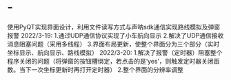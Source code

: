 # -
使用PyQT实现界面设计，利用文件读写方式与声呐sdk通信实现路线模拟及弹窗报警
2022/3-19:
        1.通过UDP通信协议实现了小车航向显示
        2.解决了UDP通信接收消息阻塞问题（采用多线程）
        3.界面布局更新，使整个界面分为三个部分（实时坐标显示、航向显示、路线模拟）
2022/3-20:
        1.解决了报警（定时器）阻塞整个程序关闭的问题（将弹窗的按钮槽绑定，若点击的是‘yes’，则触发定时器关闭函数。当下一次坐标更新时再打开定时器）
        2.整个界面的分辨率调整
